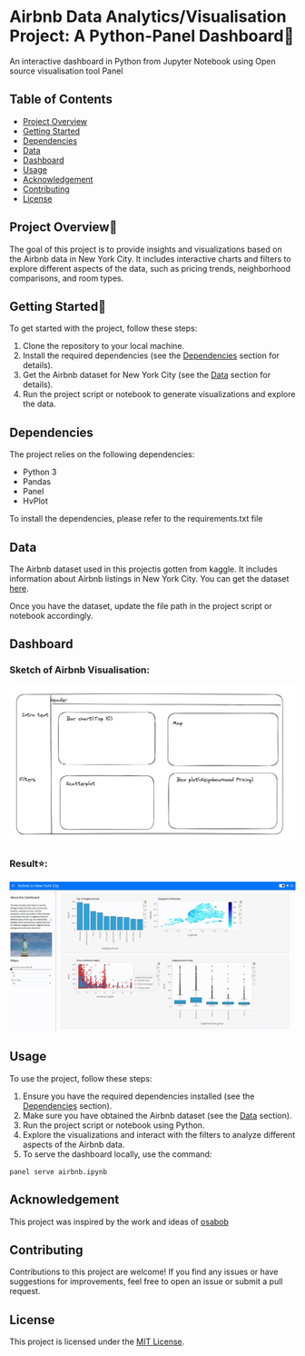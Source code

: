 # Airbnb Data Analytics/Visualisation Project: A Python-Panel Dashboard🗽
An interactive dashboard in Python from Jupyter Notebook using Open source visualisation tool Panel
## Table of Contents

- [Project Overview](#project-overview)
- [Getting Started](#getting-started)
- [Dependencies](#dependencies)
- [Data](#data)
- [Dashboard](#dashboard)
- [Usage](#usage)
- [Acknowledgement](#acknowledgement)
- [Contributing](#contributing)
- [License](#license)

## Project Overview📖

The goal of this project is to provide insights and visualizations based on the Airbnb data in New York City. It includes interactive charts and filters to explore different aspects of the data, such as pricing trends, neighborhood comparisons, and room types.

## Getting Started🦘
To get started with the project, follow these steps:

1. Clone the repository to your local machine.
2. Install the required dependencies (see the [Dependencies](#dependencies) section for details).
3. Get the Airbnb dataset for New York City (see the [Data](#data) section for details).
4. Run the project script or notebook to generate visualizations and explore the data.

## Dependencies

The project relies on the following dependencies:

- Python 3
- Pandas
- Panel
- HvPlot

To install the dependencies, please refer to the requirements.txt file


## Data

The Airbnb dataset used in this projectis gotten from kaggle. It includes information about Airbnb listings in New York City. You can get the dataset [here](https://www.kaggle.com/datasets/dgomonov/new-york-city-airbnb-open-data?datasetId=268833&language=Python).

Once you have the dataset, update the file path in the project script or notebook accordingly.

## Dashboard
### Sketch of Airbnb Visualisation:
![Project Sketch](images/sketch_airbnb.png)

### Result⭐:
![Project Screenshot](images/airbnb_analysis.gif)


## Usage

To use the project, follow these steps:

1. Ensure you have the required dependencies installed (see the [Dependencies](#dependencies) section).
2. Make sure you have obtained the Airbnb dataset (see the [Data](#data) section).
3. Run the project script or notebook using Python.
4. Explore the visualizations and interact with the filters to analyze different aspects of the Airbnb data.
5. To serve the dashboard locally, use the command:
```terminal
panel serve airbnb.ipynb
```
## Acknowledgement
This project was inspired by the work and ideas of [osabob](https://github.com/osabobo)

## Contributing

Contributions to this project are welcome! If you find any issues or have suggestions for improvements, feel free to open an issue or submit a pull request.

## License

This project is licensed under the [MIT License](LICENSE).



